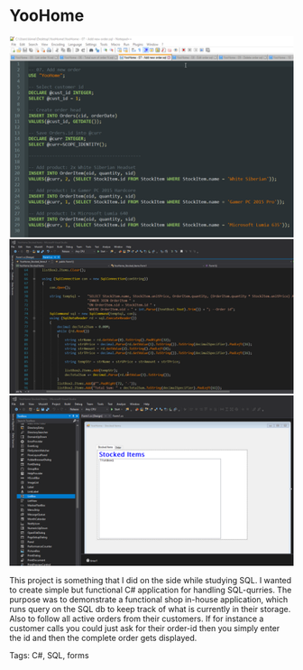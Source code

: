 # YooHome
![Bunch of SQL-queries](YooHome-SQL-query-add-new-order.png)
![Peer into the code](YooHome-SQL-getting-items.png)
![Demonstration of form](YooHome-form-designing.png)

This project is something that I did on the side while studying SQL. I wanted to create simple but functional C# application for handling SQL-qurries. The purpose was to demonstrate a functional shop in-house application, which runs query on the SQL db to keep track of what is currently in their storage. Also to follow all active orders from their customers. If for instance a customer calls you could just ask for their order-id then you simply enter the id and then the complete order gets displayed.

Tags: C#, SQL, forms
